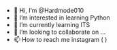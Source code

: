 - 👋 Hi, I’m @Hardmode010
- 👀 I’m interested in learning Python
- 🌱 I’m currently learning ITS
- 💞️ I’m looking to collaborate on ...
- 📫 How to reach me instagram (  )

<!---
Hardmode010/Hardmode010 is a ✨ special ✨ repository because its `README.md` (this file) appears on your GitHub profile.
You can click the Preview link to take a look at your changes.
--->
